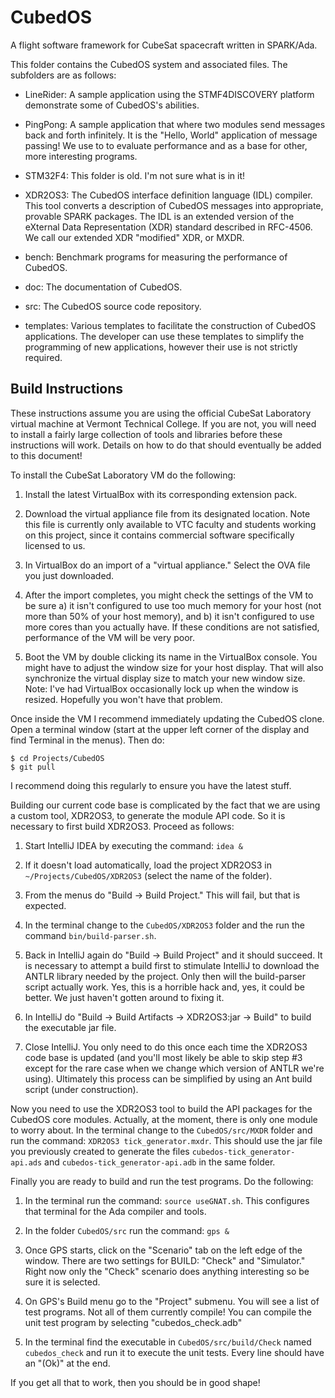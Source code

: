 
CubedOS
=======

A flight software framework for CubeSat spacecraft written in SPARK/Ada.

This folder contains the CubedOS system and associated files. The subfolders are as follows:

+ LineRider: A sample application using the STMF4DISCOVERY platform demonstrate some of
  CubedOS's abilities.

+ PingPong: A sample application that where two modules send messages back and forth infinitely.
  It is the "Hello, World" application of message passing! We use to to evaluate performance and
  as a base for other, more interesting programs.

+ STM32F4: This folder is old. I'm not sure what is in it!

+ XDR2OS3: The CubedOS interface definition language (IDL) compiler. This tool converts a
  description of CubedOS messages into appropriate, provable SPARK packages. The IDL is an
  extended version of the eXternal Data Representation (XDR) standard described in RFC-4506. We
  call our extended XDR "modified" XDR, or MXDR.

+ bench: Benchmark programs for measuring the performance of CubedOS.

+ doc: The documentation of CubedOS.

+ src: The CubedOS source code repository.

+ templates: Various templates to facilitate the construction of CubedOS applications. The
  developer can use these templates to simplify the programming of new applications, however
  their use is not strictly required.


Build Instructions
------------------

These instructions assume you are using the official CubeSat Laboratory virtual machine at
Vermont Technical College. If you are not, you will need to install a fairly large collection of
tools and libraries before these instructions will work. Details on how to do that should
eventually be added to this document!

To install the CubeSat Laboratory VM do the following:

1. Install the latest VirtualBox with its corresponding extension pack.

2. Download the virtual appliance file from its designated location. Note this file is currently
   only available to VTC faculty and students working on this project, since it contains
   commercial software specifically licensed to us.
    
3. In VirtualBox do an import of a "virtual appliance." Select the OVA file you just downloaded.

4. After the import completes, you might check the settings of the VM to be sure a) it isn't
   configured to use too much memory for your host (not more than 50% of your host memory), and
   b) it isn't configured to use more cores than you actually have. If these conditions are not
   satisfied, performance of the VM will be very poor.

5. Boot the VM by double clicking its name in the VirtualBox console. You might have to adjust
   the window size for your host display. That will also synchronize the virtual display size to
   match your new window size. Note: I've had VirtualBox occasionally lock up when the window is
   resized. Hopefully you won't have that problem.

Once inside the VM I recommend immediately updating the CubedOS clone. Open a terminal window
(start at the upper left corner of the display and find Terminal in the menus). Then do:

    $ cd Projects/CubedOS
    $ git pull

I recommend doing this regularly to ensure you have the latest stuff.

Building our current code base is complicated by the fact that we are using a custom tool,
XDR2OS3, to generate the module API code. So it is necessary to first build XDR2OS3. Proceed as
follows:

1. Start IntelliJ IDEA by executing the command: `idea &`

2. If it doesn't load automatically, load the project XDR2OS3 in `~/Projects/CubedOS/XDR2OS3`
   (select the name of the folder).

3. From the menus do "Build -> Build Project." This will fail, but that is expected.

4. In the terminal change to the `CubedOS/XDR2OS3` folder and the run the command
   `bin/build-parser.sh`.

5. Back in IntelliJ again do "Build -> Build Project" and it should succeed. It is necessary to
   attempt a build first to stimulate IntelliJ to download the ANTLR library needed by the
   project. Only then will the build-parser script actually work. Yes, this is a horrible hack
   and, yes, it could be better. We just haven't gotten around to fixing it.

6. In IntelliJ do "Build -> Build Artifacts -> XDR2OS3:jar -> Build" to build the executable jar
   file.

7. Close IntelliJ. You only need to do this once each time the XDR2OS3 code base is updated (and
   you'll most likely be able to skip step #3 except for the rare case when we change which
   version of ANTLR we're using). Ultimately this process can be simplified by using an Ant
   build script (under construction).

Now you need to use the XDR2OS3 tool to build the API packages for the CubedOS core modules.
Actually, at the moment, there is only one module to worry about. In the terminal change to the
`CubedOS/src/MXDR` folder and run the command: `XDR2OS3 tick_generator.mxdr`. This should use
the jar file you previously created to generate the files `cubedos-tick_generator-api.ads` and
`cubedos-tick_generator-api.adb` in the same folder.

Finally you are ready to build and run the test programs. Do the following:

1. In the terminal run the command: `source useGNAT.sh`. This configures that terminal for the Ada
   compiler and tools.

2. In the folder `CubedOS/src` run the command: `gps &`

3. Once GPS starts, click on the "Scenario" tab on the left edge of the window. There are two
   settings for BUILD: "Check" and "Simulator." Right now only the "Check" scenario does
   anything interesting so be sure it is selected.

4. On GPS's Build menu go to the "Project" submenu. You will see a list of test programs. Not
   all of them currently compile! You can compile the unit test program by selecting
   "cubedos_check.adb"

5. In the terminal find the executable in `CubedOS/src/build/Check` named `cubedos_check` and
   run it to execute the unit tests. Every line should have an "(Ok)" at the end.

If you get all that to work, then you should be in good shape!
